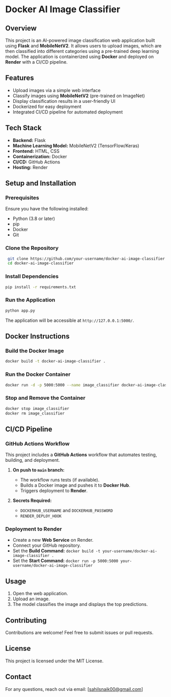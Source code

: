 # Docker AI Image Classifier

## Overview
This project is an AI-powered image classification web application built using **Flask** and **MobileNetV2**. It allows users to upload images, which are then classified into different categories using a pre-trained deep learning model. The application is containerized using **Docker** and deployed on **Render** with a CI/CD pipeline.

## Features
- Upload images via a simple web interface
- Classify images using **MobileNetV2** (pre-trained on ImageNet)
- Display classification results in a user-friendly UI
- Dockerized for easy deployment
- Integrated CI/CD pipeline for automated deployment

## Tech Stack
- **Backend:** Flask
- **Machine Learning Model:** MobileNetV2 (TensorFlow/Keras)
- **Frontend:** HTML, CSS
- **Containerization:** Docker
- **CI/CD:** GitHub Actions
- **Hosting:** Render

## Setup and Installation
### Prerequisites
Ensure you have the following installed:
- Python (3.8 or later)
- pip
- Docker
- Git

### Clone the Repository
```sh
 git clone https://github.com/your-username/docker-ai-image-classifier.git
 cd docker-ai-image-classifier
```

### Install Dependencies
```sh
pip install -r requirements.txt
```

### Run the Application
```sh
python app.py
```
The application will be accessible at `http://127.0.0.1:5000/`.

## Docker Instructions
### Build the Docker Image
```sh
docker build -t docker-ai-image-classifier .
```

### Run the Docker Container
```sh
docker run -d -p 5000:5000 --name image_classifier docker-ai-image-classifier
```

### Stop and Remove the Container
```sh
docker stop image_classifier
docker rm image_classifier
```

## CI/CD Pipeline
### GitHub Actions Workflow
This project includes a **GitHub Actions** workflow that automates testing, building, and deployment.

1. **On push to `main` branch:**
   - The workflow runs tests (if available).
   - Builds a Docker image and pushes it to **Docker Hub**.
   - Triggers deployment to **Render**.

2. **Secrets Required:**
   - `DOCKERHUB_USERNAME` and `DOCKERHUB_PASSWORD`
   - `RENDER_DEPLOY_HOOK`

### Deployment to Render
- Create a new **Web Service** on Render.
- Connect your GitHub repository.
- Set the **Build Command:** `docker build -t your-username/docker-ai-image-classifier .`
- Set the **Start Command:** `docker run -p 5000:5000 your-username/docker-ai-image-classifier`

## Usage
1. Open the web application.
2. Upload an image.
3. The model classifies the image and displays the top predictions.

## Contributing
Contributions are welcome! Feel free to submit issues or pull requests.

## License
This project is licensed under the MIT License.

## Contact
For any questions, reach out via email: [sahilsnaik00@gmail.com]
